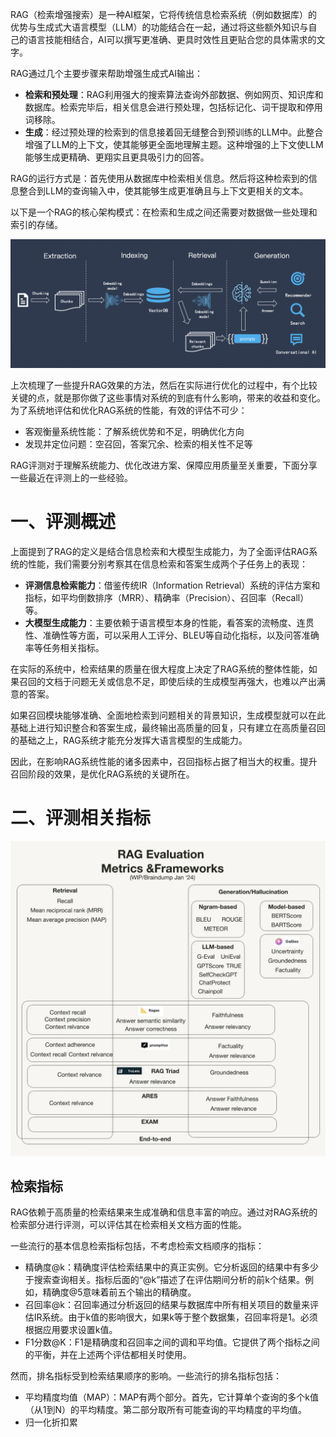 RAG（检索增强搜索）是一种AI框架，它将传统信息检索系统（例如数据库）的优势与生成式大语言模型（LLM）的功能结合在一起，通过将这些额外知识与自己的语言技能相结合，AI可以撰写更准确、更具时效性且更贴合您的具体需求的文字。



RAG通过几个主要步骤来帮助增强生成式AI输出：

- **检索和预处理**：RAG利用强大的搜索算法查询外部数据、例如网页、知识库和数据库。检索完毕后，相关信息会进行预处理，包括标记化、词干提取和停用词移除。
- **生成**：经过预处理的检索到的信息接着回无缝整合到预训练的LLM中。此整合增强了LLM的上下文，使其能够更全面地理解主题。这种增强的上下文使LLM能够生成更精确、更翔实且更具吸引力的回答。

RAG的运行方式是：首先使用从数据库中检索相关信息。然后将这种检索到的信息整合到LLM的查询输入中，使其能够生成更准确且与上下文更相关的文本。

以下是一个RAG的核心架构模式：在检索和生成之间还需要对数据做一些处理和索引的存储。

![RAG的核心架构模式](../img/RAG的核心架构模式.png)



上次梳理了一些提升RAG效果的方法，然后在实际进行优化的过程中，有个比较关键的点，就是那你做了这些事情对系统的到底有什么影响，带来的收益和变化。为了系统地评估和优化RAG系统的性能，有效的评估不可少：

- 客观衡量系统性能：了解系统优势和不足，明确优化方向
- 发现并定位问题：空召回，答案冗余、检索的相关性不足等

RAG评测对于理解系统能力、优化改进方案、保障应用质量至关重要，下面分享一些最近在评测上的一些经验。



# 一、评测概述

上面提到了RAG的定义是结合信息检索和大模型生成能力，为了全面评估RAG系统的性能，我们需要分别考察其在信息检索和答案生成两个子任务上的表现：

- **评测信息检索能力**：借鉴传统IR（Information Retrieval）系统的评估方案和指标，如平均倒数排序（MRR）、精确率（Precision）、召回率（Recall）等。
- **大模型生成能力**：主要依赖于语言模型本身的性能，看答案的流畅度、连贯性、准确性等方面，可以采用人工评分、BLEU等自动化指标，以及问答准确率等任务相关指标。

在实际的系统中，检索结果的质量在很大程度上决定了RAG系统的整体性能，如果召回的文档于问题无关或信息不足，即使后续的生成模型再强大，也难以产出满意的答案。

如果召回模块能够准确、全面地检索到问题相关的背景知识，生成模型就可以在此基础上进行知识整合和答案生成，最终输出高质量的回复，只有建立在高质量召回的基础之上，RAG系统才能充分发挥大语言模型的生成能力。

因此，在影响RAG系统性能的诸多因素中，召回指标占据了相当大的权重。提升召回阶段的效果，是优化RAG系统的关键所在。

# 二、评测相关指标

![评测相关指标](../img/评测相关指标.png)

## 检索指标

RAG依赖于高质量的检索结果来生成准确和信息丰富的响应。通过对RAG系统的检索部分进行评测，可以评估其在检索相关文档方面的性能。

一些流行的基本信息检索指标包括，不考虑检索文档顺序的指标：

- 精确度@k：精确度评估检索结果中的真正实例。它分析返回的结果中有多少于搜索查询相关。指标后面的“@k”描述了在评估期间分析的前k个结果。例如，精确度@5意味着前五个输出的精确度。
- 召回率@k：召回率通过分析返回的结果与数据库中所有相关项目的数量来评估IR系统。由于k值的影响很大，如果k等于整个数据集，召回率将是1。必须根据应用要求设置k值。
- F1分数@K：F1是精确度和召回率之间的调和平均值。它提供了两个指标之间的平衡，并在上述两个评估都相关时使用。

然而，排名指标受到检索结果顺序的影响。一些流行的排名指标包括：

- 平均精度均值（MAP）：MAP有两个部分。首先，它计算单个查询的多个k值（从1到N）的平均精度。第二部分取所有可能查询的平均精度的平均值。
- 归一化折扣累

